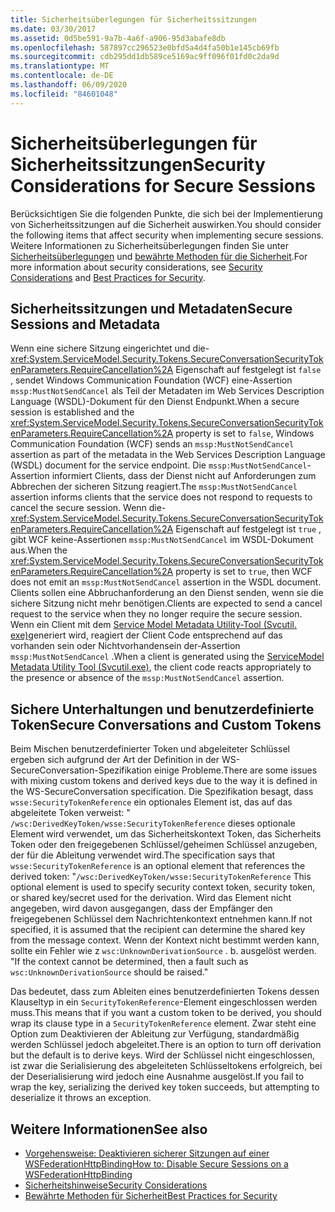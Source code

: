 ```yaml
---
title: Sicherheitsüberlegungen für Sicherheitssitzungen
ms.date: 03/30/2017
ms.assetid: 0d5be591-9a7b-4a6f-a906-95d3abafe8db
ms.openlocfilehash: 587897cc296523e0bfd5a4d4fa50b1e145cb69fb
ms.sourcegitcommit: cdb295dd1db589ce5169ac9ff096f01fd0c2da9d
ms.translationtype: MT
ms.contentlocale: de-DE
ms.lasthandoff: 06/09/2020
ms.locfileid: "84601048"
---
```

# <a name="security-considerations-for-secure-sessions"></a><span data-ttu-id="3c99b-102">Sicherheitsüberlegungen für Sicherheitssitzungen</span><span class="sxs-lookup"><span data-stu-id="3c99b-102">Security Considerations for Secure Sessions</span></span>
<span data-ttu-id="3c99b-103">Berücksichtigen Sie die folgenden Punkte, die sich bei der Implementierung von Sicherheitssitzungen auf die Sicherheit auswirken.</span><span class="sxs-lookup"><span data-stu-id="3c99b-103">You should consider the following items that affect security when implementing secure sessions.</span></span> <span data-ttu-id="3c99b-104">Weitere Informationen zu Sicherheitsüberlegungen finden Sie unter [Sicherheitsüberlegungen](security-considerations-in-wcf.md) und [bewährte Methoden für die Sicherheit](best-practices-for-security-in-wcf.md).</span><span class="sxs-lookup"><span data-stu-id="3c99b-104">For more information about security considerations, see [Security Considerations](security-considerations-in-wcf.md) and [Best Practices for Security](best-practices-for-security-in-wcf.md).</span></span>  
  
## <a name="secure-sessions-and-metadata"></a><span data-ttu-id="3c99b-105">Sicherheitssitzungen und Metadaten</span><span class="sxs-lookup"><span data-stu-id="3c99b-105">Secure Sessions and Metadata</span></span>  
 <span data-ttu-id="3c99b-106">Wenn eine sichere Sitzung eingerichtet und die- <xref:System.ServiceModel.Security.Tokens.SecureConversationSecurityTokenParameters.RequireCancellation%2A> Eigenschaft auf festgelegt ist `false` , sendet Windows Communication Foundation (WCF) eine-Assertion `mssp:MustNotSendCancel` als Teil der Metadaten im Web Services Description Language (WSDL)-Dokument für den Dienst Endpunkt.</span><span class="sxs-lookup"><span data-stu-id="3c99b-106">When a secure session is established and the <xref:System.ServiceModel.Security.Tokens.SecureConversationSecurityTokenParameters.RequireCancellation%2A> property is set to `false`, Windows Communication Foundation (WCF) sends an `mssp:MustNotSendCancel` assertion as part of the metadata in the Web Services Description Language (WSDL) document for the service endpoint.</span></span> <span data-ttu-id="3c99b-107">Die `mssp:MustNotSendCancel`-Assertion informiert Clients, dass der Dienst nicht auf Anforderungen zum Abbrechen der sicheren Sitzung reagiert.</span><span class="sxs-lookup"><span data-stu-id="3c99b-107">The `mssp:MustNotSendCancel` assertion informs clients that the service does not respond to requests to cancel the secure session.</span></span> <span data-ttu-id="3c99b-108">Wenn die- <xref:System.ServiceModel.Security.Tokens.SecureConversationSecurityTokenParameters.RequireCancellation%2A> Eigenschaft auf festgelegt ist `true` , gibt WCF keine-Assertionen `mssp:MustNotSendCancel` im WSDL-Dokument aus.</span><span class="sxs-lookup"><span data-stu-id="3c99b-108">When the <xref:System.ServiceModel.Security.Tokens.SecureConversationSecurityTokenParameters.RequireCancellation%2A> property is set to `true`, then WCF does not emit an `mssp:MustNotSendCancel` assertion in the WSDL document.</span></span> <span data-ttu-id="3c99b-109">Clients sollen eine Abbruchanforderung an den Dienst senden, wenn sie die sichere Sitzung nicht mehr benötigen.</span><span class="sxs-lookup"><span data-stu-id="3c99b-109">Clients are expected to send a cancel request to the service when they no longer require the secure session.</span></span> <span data-ttu-id="3c99b-110">Wenn ein Client mit dem [Service Model Metadata Utility-Tool (Svcutil. exe)](../servicemodel-metadata-utility-tool-svcutil-exe.md)generiert wird, reagiert der Client Code entsprechend auf das vorhanden sein oder Nichtvorhandensein der-Assertion `mssp:MustNotSendCancel` .</span><span class="sxs-lookup"><span data-stu-id="3c99b-110">When a client is generated using the [ServiceModel Metadata Utility Tool (Svcutil.exe)](../servicemodel-metadata-utility-tool-svcutil-exe.md), the client code reacts appropriately to the presence or absence of the `mssp:MustNotSendCancel` assertion.</span></span>  
  
## <a name="secure-conversations-and-custom-tokens"></a><span data-ttu-id="3c99b-111">Sichere Unterhaltungen und benutzerdefinierte Token</span><span class="sxs-lookup"><span data-stu-id="3c99b-111">Secure Conversations and Custom Tokens</span></span>  
 <span data-ttu-id="3c99b-112">Beim Mischen benutzerdefinierter Token und abgeleiteter Schlüssel ergeben sich aufgrund der Art der Definition in der WS-SecureConversation-Spezifikation einige Probleme.</span><span class="sxs-lookup"><span data-stu-id="3c99b-112">There are some issues with mixing custom tokens and derived keys due to the way it is defined in the WS-SecureConversation specification.</span></span> <span data-ttu-id="3c99b-113">Die Spezifikation besagt, dass `wsse:SecurityTokenReference` ein optionales Element ist, das auf das abgeleitete Token verweist: " `/wsc:DerivedKeyToken/wsse:SecurityTokenReference` dieses optionale Element wird verwendet, um das Sicherheitskontext Token, das Sicherheits Token oder den freigegebenen Schlüssel/geheimen Schlüssel anzugeben, der für die Ableitung verwendet wird.</span><span class="sxs-lookup"><span data-stu-id="3c99b-113">The specification says that `wsse:SecurityTokenReference` is an optional element that references the derived token: "`/wsc:DerivedKeyToken/wsse:SecurityTokenReference` This optional element is used to specify security context token, security token, or shared key/secret used for the derivation.</span></span> <span data-ttu-id="3c99b-114">Wird das Element nicht angegeben, wird davon ausgegangen, dass der Empfänger den freigegebenen Schlüssel dem Nachrichtenkontext entnehmen kann.</span><span class="sxs-lookup"><span data-stu-id="3c99b-114">If not specified, it is assumed that the recipient can determine the shared key from the message context.</span></span> <span data-ttu-id="3c99b-115">Wenn der Kontext nicht bestimmt werden kann, sollte ein Fehler wie z `wsc:UnknownDerivationSource` . b. ausgelöst werden. "</span><span class="sxs-lookup"><span data-stu-id="3c99b-115">If the context cannot be determined, then a fault such as `wsc:UnknownDerivationSource` should be raised."</span></span>  
  
 <span data-ttu-id="3c99b-116">Das bedeutet, dass zum Ableiten eines benutzerdefinierten Tokens dessen Klauseltyp in ein `SecurityTokenReference`-Element eingeschlossen werden muss.</span><span class="sxs-lookup"><span data-stu-id="3c99b-116">This means that if you want a custom token to be derived, you should wrap its clause type in a `SecurityTokenReference` element.</span></span> <span data-ttu-id="3c99b-117">Zwar steht eine Option zum Deaktivieren der Ableitung zur Verfügung, standardmäßig werden Schlüssel jedoch abgeleitet.</span><span class="sxs-lookup"><span data-stu-id="3c99b-117">There is an option to turn off derivation but the default is to derive keys.</span></span> <span data-ttu-id="3c99b-118">Wird der Schlüssel nicht eingeschlossen, ist zwar die Serialisierung des abgeleiteten Schlüsseltokens erfolgreich, bei der Deserialisierung wird jedoch eine Ausnahme ausgelöst.</span><span class="sxs-lookup"><span data-stu-id="3c99b-118">If you fail to wrap the key, serializing the derived key token succeeds, but attempting to deserialize it throws an exception.</span></span>  
  
## <a name="see-also"></a><span data-ttu-id="3c99b-119">Weitere Informationen</span><span class="sxs-lookup"><span data-stu-id="3c99b-119">See also</span></span>

- [<span data-ttu-id="3c99b-120">Vorgehensweise: Deaktivieren sicherer Sitzungen auf einer WSFederationHttpBinding</span><span class="sxs-lookup"><span data-stu-id="3c99b-120">How to: Disable Secure Sessions on a WSFederationHttpBinding</span></span>](how-to-disable-secure-sessions-on-a-wsfederationhttpbinding.md)
- [<span data-ttu-id="3c99b-121">Sicherheitshinweise</span><span class="sxs-lookup"><span data-stu-id="3c99b-121">Security Considerations</span></span>](security-considerations-in-wcf.md)
- [<span data-ttu-id="3c99b-122">Bewährte Methoden für Sicherheit</span><span class="sxs-lookup"><span data-stu-id="3c99b-122">Best Practices for Security</span></span>](best-practices-for-security-in-wcf.md)
